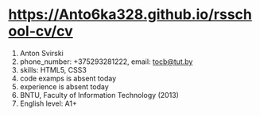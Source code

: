 # https://Anto6ka328.github.io/rsschool-cv/cv

1. Anton Svirski
2. phone_number: +375293281222, email: tocb@tut.by
3. skills: HTML5, CSS3
4. code examps is absent today
5. experience is absent today
6. BNTU, Faculty of Information Technology (2013)
7. English level: A1+